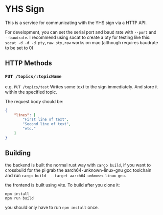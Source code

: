 # YHS Sign

This is a service for communicating with the YHS sign via a HTTP API.

For development, you can set the serial port and baud rate with `--port` and  `--baudrate`. I recommend using socat to create a pty for testing like this: `socat -d -d -d pty,raw pty,raw` works on mac (although requires baudrate to be set to 0)

## HTTP Methods

###  `PUT /topics/:topicName`
e.g. `PUT /topics/test`
Writes some text to the sign immediately. And store it within the specified topic.

The request body should be:
```json
{
    "lines": [
        "First line of text",
        "Second line of text",
        "etc."
    ]
}
```


## Building

the backend is built the normal rust way with `cargo build`, if you want to crossbuild for the pi grab the aarch64-unknown-linux-gnu gcc toolchain and run `cargo build  --target aarch64-unknown-linux-gnu`.

the frontend is built using vite. To build after you clone it:

```
npm install
npm run build
```

you should only have to run `npm install` once.
